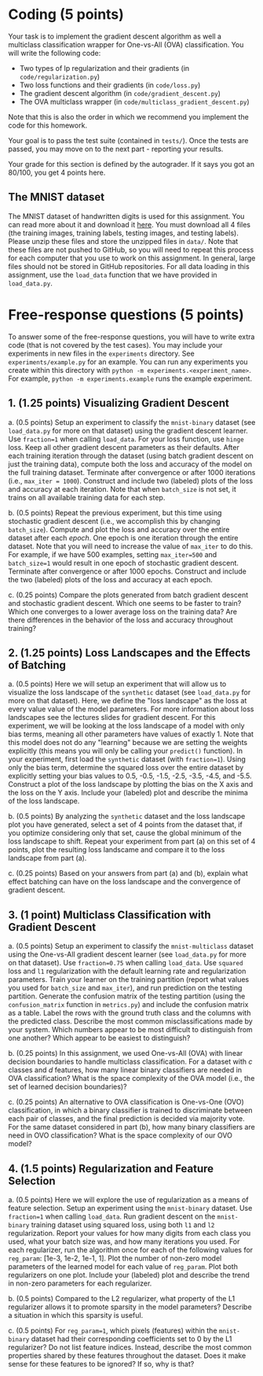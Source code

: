 # Coding (5 points)

Your task is to implement the gradient descent algorithm as well a multiclass classification wrapper for One-vs-All (OVA) classification. You will write the following code:

 - Two types of lp regularization and their gradients (in `code/regularization.py`)
 - Two loss functions and their gradients (in `code/loss.py`)
 - The gradient descent algorithm (in `code/gradient_descent.py`)
 - The OVA multiclass wrapper (in `code/multiclass_gradient_descent.py`)

Note that this is also the order in which we recommend you implement the code for this homework.

Your goal is to pass the test suite (contained in `tests/`). Once the tests are passed, you may move on to the next part - reporting your results.

Your grade for this section is defined by the autograder. If it says you got an 80/100, you get 4 points here.

## The MNIST dataset
The MNIST dataset of handwritten digits is used for this assignment. You can read more about it and download it [here](http://yann.lecun.com/exdb/mnist/). You must download all 4 files (the training images, training labels, testing images, and testing labels). Please unzip these files and store the unzipped files in `data/`. Note that these files are not pushed to GitHub, so you will need to repeat this process for each computer that you use to work on this assignment. In general, large files should not be stored in GitHub repositories. For all data loading in this assignment, use the `load_data` function that we have provided in `load_data.py`.

# Free-response questions (5 points)

To answer some of the free-response questions, you will have to write extra code (that is not covered by the test cases). You may include your experiments in new files in the `experiments` directory. See `experiments/example.py` for an example. You can run any experiments you create within this directory with `python -m experiments.<experiment_name>`. For example, `python -m experiments.example` runs the example experiment.

## 1. (1.25 points) Visualizing Gradient Descent

a. (0.5 points) Setup an experiment to classify the `mnist-binary` dataset (see `load_data.py` for more on that dataset) using the gradient descent learner. Use `fraction=1` when calling `load_data`. For your loss function, use `hinge` loss. Keep all other gradient descent parameters as their defaults. After each training iteration through the dataset (using batch gradient descent on just the training data), compute both the loss and accuracy of the model on the full training dataset. Terminate after convergence or after 1000 iterations (i.e., `max_iter = 1000`). Construct and include two (labeled) plots of the loss and accuracy at each iteration. Note that when `batch_size` is not set, it trains on all available training data for each step.

b. (0.5 points) Repeat the previous experiment, but this time using stochastic gradient descent (i.e., we accomplish this by changing `batch_size`). Compute and plot the loss and accuracy over the entire dataset after each *epoch*. One epoch is one iteration through the entire dataset. Note that you will need to increase the value of `max_iter` to do this. For example, if we have 500 examples, setting `max_iter=500` and `batch_size=1` would result in one epoch of stochastic gradient descent. Terminate after convergence or after 1000 epochs. Construct and include the two (labeled) plots of the loss and accuracy at each epoch.

c. (0.25 points) Compare the plots generated from batch gradient descent and stochastic gradient descent. Which one seems to be faster to train? Which one converges to a lower average loss on the training data? Are there differences in the behavior of the loss and accuracy throughout training?

## 2. (1.25 points) Loss Landscapes and the Effects of Batching
a. (0.5 points) Here we will setup an experiment that will allow us to visualize the loss landscape of the `synthetic` dataset (see `load_data.py` for more on that dataset). Here, we define the "loss landscape" as the loss at every value value of the model parameters. For more information about loss landscapes see the lectures slides for gradient descent. For this experiment, we will be looking at the loss landscape of a model with only bias terms, meaning all other parameters have values of exactly 1. Note that this model does not do any "learning" because we are setting the weights explicitly (this means you will only be calling your `predict()` function). In your experiment, first load the `synthetic` dataset (with `fraction=1`). Using only the bias term, determine the squared loss over the entire dataset by explicitly setting your bias values to 0.5, -0.5, -1.5, -2.5, -3.5, -4.5, and -5.5. Construct a plot of the loss landscape by plotting the bias on the X axis and the loss on the Y axis. Include your (labeled) plot and describe the minima of the loss landscape.

b. (0.5 points) By analyzing the `synthetic` dataset and the loss landscape plot you have generated, select a set of 4 points from the dataset that, if you optimize considering only that set, cause the global minimum of the loss landscape to shift. Repeat your experiment from part (a) on this set of 4 points, plot the resulting loss landscame and compare it to the loss landscape from part (a).

c. (0.25 points) Based on your answers from part (a) and (b), explain what effect batching can have on the loss landscape and the convergence of gradient descent.

## 3. (1 point) Multiclass Classification with Gradient Descent
a. (0.5 points) Setup an experiment to classify the `mnist-multiclass` dataset using the One-vs-All gradient descent learner (see `load_data.py` for more on that dataset). Use `fraction=0.75` when calling `load_data`. Use `squared` loss and `l1` regularization with the default learning rate and regularization parameters. Train your learner on the training partition (report what values you used for `batch_size` and `max_iter`), and run prediction on the testing partition. Generate the confusion matrix of the testing partition (using the `confusion_matrix` function in `metrics.py`) and include the confusion matrix as a table. Label the rows with the ground truth class and the columns with the predicted class. Describe the most common misclassifications made by your system. Which numbers appear to be most difficult to distinguish from one another? Which appear to be easiest to distinguish?

b. (0.25 points) In this assignment, we used One-vs-All (OVA) with linear decision boundaries to handle multiclass classification. For a dataset with _c_ classes and _d_ features, how many linear binary classifiers are needed in OVA classification? What is the space complexity of the OVA model (i.e., the set of learned decision boundaries)?

c. (0.25 points) An alternative to OVA classification is One-vs-One (OVO) classification, in which a binary classifier is trained to discriminate between each pair of classes, and the final prediction is decided via majority vote. For the same dataset considered in part (b), how many binary classifiers are need in OVO classification? What is the space complexity of our OVO model?

## 4. (1.5 points) Regularization and Feature Selection
a. (0.5 points) Here we will explore the use of regularization as a means of feature selection. Setup an experiment using the `mnist-binary` dataset. Use `fraction=1` when calling `load_data`. Run gradient descent on the `mnist-binary` training dataset using squared loss, using both `l1` and `l2` regularization. Report your values for how many digits from each class you used, what your batch size was, and how many iterations you used. For each regularizer, run the algorithm  once for each of the following values for `reg_param`: [1e-3, 1e-2, 1e-1, 1]. Plot the number of non-zero model parameters of the learned model for each value of `reg_param`. Plot both regularizers on one plot. Include your (labeled) plot and describe the trend in non-zero parameters for each regularizer.

b. (0.5 points) Compared to the L2 regularizer, what property of the L1 regularizer allows it to promote sparsity in the model parameters? Describe a situation in which this sparsity is useful.

c. (0.5 points) For `reg_param=1`, which pixels (features) within the `mnist-binary` dataset had their corresponding coefficients set to 0 by the L1 regularizer? Do not list feature indices. Instead, describe the most common properties shared by these features throughout the dataset. Does it make sense for these features to be ignored? If so, why is that?
